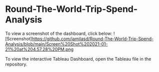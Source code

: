 # Round-The-World-Trip-Spend-Analysis

To view a screenshot of the dashboard, click below: 
![Screenshot]https://github.com/jamilasd/Round-The-World-Trip-Spend-Analysis/blob/main/Screen%20Shot%202021-01-21%20at%204.57.28%20PM.png

To view the interactive Tableau Dashboard, open the Tableau file in the repository.
